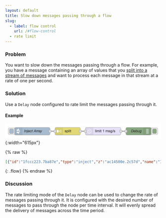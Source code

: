 ```yaml
---
layout: default
title: Slow down messages passing through a flow
slug:
  - label: flow control
    url: /#flow-control
  - rate limit
---
```


### Problem

You want to slow down the messages passing through a flow. For example,
you have a message containing an array of values that you
[split into a stream of messages](/basic/operate-on-array) and want to process
each message in that stream at a rate of one per second.

### Solution

Use a <code class="node">Delay</code> node configured to rate limit the messages
passing through it.

#### Example

![](/images/basic/rate-limit-messages.png){:width="615px"}

{% raw %}
~~~json
[{"id":"1fccc223.7ba87e","type":"inject","z":"ac14500e.2c57d","name":"Inject Array","topic":"","payload":"[0,1,2,3,4,5,6,7,8,9]","payloadType":"json","repeat":"","crontab":"","once":false,"onceDelay":0.1,"x":110,"y":1280,"wires":[["b2837466.e02a38"]]},{"id":"b2837466.e02a38","type":"split","z":"ac14500e.2c57d","name":"","splt":"\\n","spltType":"str","arraySplt":1,"arraySpltType":"len","stream":false,"addname":"","x":250,"y":1280,"wires":[["bd97c8ed.a5c8d8"]]},{"id":"bd97c8ed.a5c8d8","type":"delay","z":"ac14500e.2c57d","name":"","pauseType":"rate","timeout":"5","timeoutUnits":"seconds","rate":"1","nbRateUnits":"1","rateUnits":"second","randomFirst":"1","randomLast":"5","randomUnits":"seconds","drop":false,"x":390,"y":1280,"wires":[["bd66f03e.bdf0c"]]},{"id":"bd66f03e.bdf0c","type":"debug","z":"ac14500e.2c57d","name":"Debug","active":true,"tosidebar":true,"console":false,"tostatus":false,"complete":"payload","targetType":"msg","x":530,"y":1280,"wires":[]}]
~~~
{: .flow}
{% endraw %}

### Discussion

The rate limiting mode of the <code class="node">Delay</code> node can be used to
change the rate of messages passing through it. It is configured with the desired
number of messages to pass through the node per time interval. It will evenly
spread the delivery of messages across the time period.
